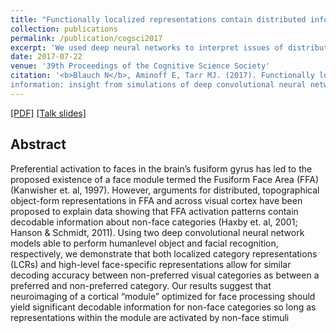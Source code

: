 ```yaml
---
title: "Functionally localized representations contain distributed information: insights from simulations of deep convolutional neural networks"
collection: publications
permalink: /publication/cogsci2017
excerpt: 'We used deep neural networks to interpret issues of distributed vs. localized processing of visual categories in the brain.'
date: 2017-07-22
venue: '39th Proceedings of the Cognitive Science Society'
citation: '<b>Blauch N</b>, Aminoff E, Tarr MJ. (2017). Functionally localized representations contain distributed
information: insight from simulations of deep convolutional neural networks. <i>39th Annual Proceedings of the Cognitive Science Society</i>, London U.K.'
---
```

[[PDF]](http://nblauch.github.io/files/blauch_aminoff_tarr_2017_cogsci.pdf) [[Talk slides]](/talks/cogsci2017)

## Abstract
Preferential activation to faces in the brain’s fusiform gyrus has led to the proposed existence of a face module termed the Fusiform Face Area (FFA) (Kanwisher et. al, 1997). However, arguments for distributed, topographical object-form representations in FFA and across visual cortex have been proposed to explain data showing that FFA activation patterns contain decodable information about non-face categories (Haxby et. al, 2001; Hanson & Schmidt, 2011). Using two deep convolutional neural network models able to perform humanlevel object and facial recognition, respectively, we demonstrate that both localized category representations (LCRs) and high-level face-specific representations allow for similar decoding accuracy between non-preferred visual categories as between a preferred and non-preferred category. Our results suggest that neuroimaging of a cortical “module” optimized for face processing should yield significant decodable information for non-face categories so long as representations within the module are activated by non-face stimuli
